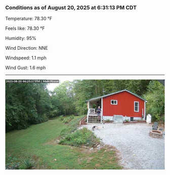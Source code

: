### Conditions as of August 20, 2025 at 6:31:13 PM CDT 

Temperature: 78.30 &deg;F

Feels like: 78.30 &deg;F

Humidity: 95%

Wind Direction: NNE

Windspeed: 1.1 mph

Wind Gust: 1.6 mph

---

<img src="./images/latest.jpeg"/>

